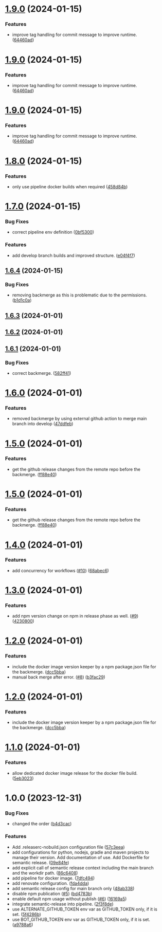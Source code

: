 # [1.9.0](https://github.com/macstab/semantic-release-maven-gradle-nodejs-python-git-jq/compare/v1.8.0...v1.9.0) (2024-01-15)


### Features

* improve tag handling for commit message to improve runtime. ([64460ad](https://github.com/macstab/semantic-release-maven-gradle-nodejs-python-git-jq/commit/64460adf77945b800dea5c20d5b84185b2a2ebce))

# [1.9.0](https://github.com/macstab/semantic-release-maven-gradle-nodejs-python-git-jq/compare/v1.8.0...v1.9.0) (2024-01-15)


### Features

* improve tag handling for commit message to improve runtime. ([64460ad](https://github.com/macstab/semantic-release-maven-gradle-nodejs-python-git-jq/commit/64460adf77945b800dea5c20d5b84185b2a2ebce))

# [1.9.0](https://github.com/macstab/semantic-release-maven-gradle-nodejs-python-git-jq/compare/v1.8.0...v1.9.0) (2024-01-15)


### Features

* improve tag handling for commit message to improve runtime. ([64460ad](https://github.com/macstab/semantic-release-maven-gradle-nodejs-python-git-jq/commit/64460adf77945b800dea5c20d5b84185b2a2ebce))

# [1.8.0](https://github.com/macstab/semantic-release-maven-gradle-nodejs-python-git-jq/compare/v1.7.0...v1.8.0) (2024-01-15)


### Features

* only use pipeline docker builds when required ([458d84b](https://github.com/macstab/semantic-release-maven-gradle-nodejs-python-git-jq/commit/458d84b92112401c672162f50f65ae4a3376e79d))

# [1.7.0](https://github.com/macstab/semantic-release-maven-gradle-nodejs-python-git-jq/compare/v1.6.4...v1.7.0) (2024-01-15)


### Bug Fixes

* correct pipeline env definition ([0bf5300](https://github.com/macstab/semantic-release-maven-gradle-nodejs-python-git-jq/commit/0bf5300c7e371a6828de7e88bdc6d02205d35dd0))


### Features

* add develop branch builds and improved structure. ([e04f4f7](https://github.com/macstab/semantic-release-maven-gradle-nodejs-python-git-jq/commit/e04f4f795003055ee036d868cdce8b420b10a3f1))

## [1.6.4](https://github.com/macstab/semantic-release-maven-gradle-nodejs-python-git-jq/compare/v1.6.3...v1.6.4) (2024-01-15)


### Bug Fixes

* removing backmerge as this is problematic due to the permissions. ([b1d1c0a](https://github.com/macstab/semantic-release-maven-gradle-nodejs-python-git-jq/commit/b1d1c0a65b295e4d63408bdbb39875a6b9164eec))

## [1.6.3](https://github.com/macstab/semantic-release-maven-gradle-nodejs-python-git-jq/compare/v1.6.2...v1.6.3) (2024-01-01)

## [1.6.2](https://github.com/macstab/semantic-release-maven-gradle-nodejs-python-git-jq/compare/v1.6.1...v1.6.2) (2024-01-01)

## [1.6.1](https://github.com/macstab/semantic-release-maven-gradle-nodejs-python-git-jq/compare/v1.6.0...v1.6.1) (2024-01-01)


### Bug Fixes

* correct backmerge. ([582ff41](https://github.com/macstab/semantic-release-maven-gradle-nodejs-python-git-jq/commit/582ff41f009fe1123c9e43276ebde9c45204f3b6))

# [1.6.0](https://github.com/macstab/semantic-release-maven-gradle-nodejs-python-git-jq/compare/v1.5.0...v1.6.0) (2024-01-01)


### Features

* removed backmerge by using external github action to merge main branch into develop ([47ddfeb](https://github.com/macstab/semantic-release-maven-gradle-nodejs-python-git-jq/commit/47ddfeb2e3668c9fac5ca7c54a253d07e1b72f50))

# [1.5.0](https://github.com/macstab/semantic-release-maven-gradle-nodejs-python-git-jq/compare/v1.4.0...v1.5.0) (2024-01-01)


### Features

* get the github release changes from the remote repo before the backmerge. ([ff88e40](https://github.com/macstab/semantic-release-maven-gradle-nodejs-python-git-jq/commit/ff88e40394993e7556d07d5b70816ee247f28da9))

# [1.5.0](https://github.com/macstab/semantic-release-maven-gradle-nodejs-python-git-jq/compare/v1.4.0...v1.5.0) (2024-01-01)


### Features

* get the github release changes from the remote repo before the backmerge. ([ff88e40](https://github.com/macstab/semantic-release-maven-gradle-nodejs-python-git-jq/commit/ff88e40394993e7556d07d5b70816ee247f28da9))

# [1.4.0](https://github.com/macstab/semantic-release-maven-gradle-nodejs-python-git-jq/compare/v1.3.0...v1.4.0) (2024-01-01)


### Features

* add concurrency for workflows ([#10](https://github.com/macstab/semantic-release-maven-gradle-nodejs-python-git-jq/issues/10)) ([68abec6](https://github.com/macstab/semantic-release-maven-gradle-nodejs-python-git-jq/commit/68abec6e182de3b3a65fcfc1c7960499013310b3))

# [1.3.0](https://github.com/macstab/semantic-release-maven-gradle-nodejs-python-git-jq/compare/v1.2.0...v1.3.0) (2024-01-01)


### Features

* add npm version change on npm in release phase as well. ([#9](https://github.com/macstab/semantic-release-maven-gradle-nodejs-python-git-jq/issues/9)) ([4230800](https://github.com/macstab/semantic-release-maven-gradle-nodejs-python-git-jq/commit/4230800c8b95b23dc0e6f52cf7df2351ac16a828))

# [1.2.0](https://github.com/macstab/semantic-release-maven-gradle-nodejs-python-git-jq/compare/v1.1.0...v1.2.0) (2024-01-01)


### Features

* include the docker image version keeper by a npm package.json file for the backmerge. ([dcc5bba](https://github.com/macstab/semantic-release-maven-gradle-nodejs-python-git-jq/commit/dcc5bba3c4040d4302f5f090b3bd59b165312dcf))
* manual back merge after error. ([#8](https://github.com/macstab/semantic-release-maven-gradle-nodejs-python-git-jq/issues/8)) ([b3fac29](https://github.com/macstab/semantic-release-maven-gradle-nodejs-python-git-jq/commit/b3fac29a0f47d7208ffe165d716551ccf84f8c0b))

# [1.2.0](https://github.com/macstab/semantic-release-maven-gradle-nodejs-python-git-jq/compare/v1.1.0...v1.2.0) (2024-01-01)


### Features

* include the docker image version keeper by a npm package.json file for the backmerge. ([dcc5bba](https://github.com/macstab/semantic-release-maven-gradle-nodejs-python-git-jq/commit/dcc5bba3c4040d4302f5f090b3bd59b165312dcf))

# [1.1.0](https://github.com/macstab/semantic-release-maven-gradle-nodejs-python-git-jq/compare/v1.0.0...v1.1.0) (2024-01-01)


### Features

* allow dedicated docker image release for the docker file build. ([5eb3023](https://github.com/macstab/semantic-release-maven-gradle-nodejs-python-git-jq/commit/5eb3023824b60105135d6bdb21bab14332ca3888))

# 1.0.0 (2023-12-31)


### Bug Fixes

* changed the order ([b4d3cac](https://github.com/macstab/semantic-release-maven-gradle-nodejs-python-git-jq/commit/b4d3cac8358ff18541acebe25d457209d93f6101))


### Features

* Add .releaserc-nobuild.json configuration file ([57c3eea](https://github.com/macstab/semantic-release-maven-gradle-nodejs-python-git-jq/commit/57c3eea38195d660e66f2ba4461710c88a5f2fa8))
* add configurations for python, nodejs, gradle and maven projects to manage their version. Add documentation of use. Add Dockerfile for semantic release. ([09e84fe](https://github.com/macstab/semantic-release-maven-gradle-nodejs-python-git-jq/commit/09e84fef0899657334601312554ed4ed4503bb18))
* add explicit call of semantic release context including the main branch and the workdir path. ([86c6408](https://github.com/macstab/semantic-release-maven-gradle-nodejs-python-git-jq/commit/86c6408d24cc1589fcaee7a22c10dd66f646857d))
* add pipeline for docker image. ([7dfc494](https://github.com/macstab/semantic-release-maven-gradle-nodejs-python-git-jq/commit/7dfc494ebe55ec1872ff7359e0ca11110a3d5cca))
* add renovate configuration. ([fda4dda](https://github.com/macstab/semantic-release-maven-gradle-nodejs-python-git-jq/commit/fda4dda274d7b9cbe02426f628ac403d8d14c0b4))
* add semantic release config for main branch only ([48ab338](https://github.com/macstab/semantic-release-maven-gradle-nodejs-python-git-jq/commit/48ab3380c2514baf02745ffdec612343386fe57f))
* disable npm publication ([#5](https://github.com/macstab/semantic-release-maven-gradle-nodejs-python-git-jq/issues/5)) ([bd4783b](https://github.com/macstab/semantic-release-maven-gradle-nodejs-python-git-jq/commit/bd4783b493856645bac5f3c932603ae8504d9ed4))
* enable default npm usage without publish ([#6](https://github.com/macstab/semantic-release-maven-gradle-nodejs-python-git-jq/issues/6)) ([16169a5](https://github.com/macstab/semantic-release-maven-gradle-nodejs-python-git-jq/commit/16169a50e906cdc1c147a3022167a8d7599f5e15))
* integrate semantic-release into pipeline. ([2f3f8de](https://github.com/macstab/semantic-release-maven-gradle-nodejs-python-git-jq/commit/2f3f8de2f57dc40ba0eb5c9c84f84c1c39b1ad66))
* use ALTERNATE_GITHUB_TOKEN env var as GITHUB_TOKEN only, if it is set. ([5f4286b](https://github.com/macstab/semantic-release-maven-gradle-nodejs-python-git-jq/commit/5f4286b1c2d4cd017318d5a85c0bf95c3b2a899e))
* use BOT_GITHUB_TOKEN env var as GITHUB_TOKEN only, if it is set. ([a9788a6](https://github.com/macstab/semantic-release-maven-gradle-nodejs-python-git-jq/commit/a9788a6130e6083338aa7603e96b027252ae5a21))
